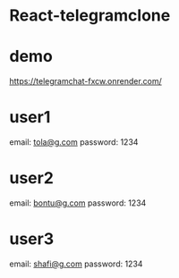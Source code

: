 # React-telegramclone
# demo 
https://telegramchat-fxcw.onrender.com/
# user1 
email: tola@g.com
password: 1234

# user2
email: bontu@g.com
password: 1234

# user3
email: shafi@g.com
password: 1234
